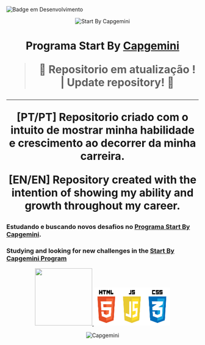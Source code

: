 ![Badge em Desenvolvimento](http://img.shields.io/static/v1?label=STATUS&message=EM%20DESENVOLVIMENTO&color=GREEN&style=for-the-badge)


<!--Banner session-->
<p align="center">
<img src="https://startcapgemini.com.br/assets/img/logo.png" alt="Start By Capgemini" tittle="Start By Capgemini">
</p>


<!--Banner session-->
<p>
<h1 align="center">

Programa Start By [Capgemini](https://github.com/Capgemini)

</p>

  
> :construction: Repositorio em atualização ! | Update repository! :construction:

---


[PT/PT]
Repositorio criado com o intuito de mostrar minha habilidade e crescimento ao decorrer da minha carreira.

[EN/EN]
Repository created with the intention of showing my ability and growth throughout my career.


### Estudando e buscando novos desafios no [Programa Start By Capgemini](http://capgeminischool.brazilsouth.cloudapp.azure.com/).
### Studying and looking for new challenges in the [Start By Capgemini Program](http://capgeminischool.brazilsouth.cloudapp.azure.com/) 

 </p>

  
<p align="center">
<!-- Ícones das linguagens -->
<!-- Java -->
<a href="[http://capgeminischool.brazilsouth.cloudapp.azure.com/]">
<img src="https://brandlogos.net/wp-content/uploads/2021/11/java-logo.png" tittle="Java" width="150" height="150">
</a>
<a href="[http://capgeminischool.brazilsouth.cloudapp.azure.com/]">
<img src="./img/html5-icon-png-1.jpg" tittle="Java" width="200" height="100">
</a>

<p align="center">
<img src="https://upload.wikimedia.org/wikipedia/commons/thumb/9/9d/Capgemini_201x_logo.svg/2560px-Capgemini_201x_logo.svg.png" alt="Capgemini" tittle="Aca" width="100">
</p>